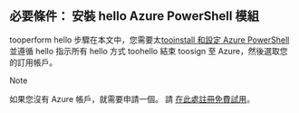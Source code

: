 ## <a name="prerequisite-install-hello-azure-powershell-module"></a>必要條件： 安裝 hello Azure PowerShell 模組

tooperform hello 步驟在本文中，您需要太[tooinstall 和設定 Azure PowerShell](/powershell/azureps-cmdlets-docs)並遵循 hello 指示所有 hello 方式 toohello 結束 toosign 至 Azure，然後選取您的訂用帳戶。

> [!NOTE]
> 如果您沒有 Azure 帳戶，就需要申請一個。 請 [在此處註冊免費試用](../articles/active-directory/sign-up-organization.md)。
